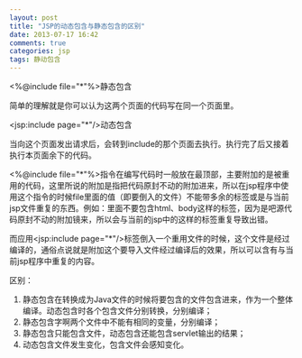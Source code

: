 ```yaml
---
layout: post
title: "JSP的动态包含与静态包含的区别"
date: 2013-07-17 16:42
comments: true
categories: jsp
tags: 静动包含
---
```

<%@include file="*"%>静态包含

简单的理解就是你可以认为这两个页面的代码写在同一个页面里。

<jsp:include page="*"/>动态包含

当向这个页面发出请求后，会转到include的那个页面去执行。执行完了后又接着执行本页面余下的代码。
<!--more-->


<%@include file="*"%>指令在编写代码时一般放在最顶部，主要附加的是被重用的代码，这里所说的附加是指把代码原封不动的附加进来，所以在jsp程序中使用这个指令的时候file里面的值（即要倒入的文件）不能带多余的标签或是与当前jsp文件重复的东西。例如：里面不要包含html、body这样的标签，因为是吧源代码原封不动的附加镜来，所以会与当前的jsp中的这样的标签重复导致出错。

而应用<jsp:include page="*"/>标签倒入一个重用文件的时候，这个文件是经过编译的，通俗点说就是附加这个要导入文件经过编译后的效果，所以可以含有与当前jsp程序中重复的内容。


区别：
<ol>
<li>静态包含在转换成为Java文件的时候将要包含的文件包含进来，作为一个整体编译。动态包含时各个包含文件分别转换，分别编译；</li>
<li>静态包含字啊两个文件中不能有相同的变量，分别编译；</li>
<li>静态包含只能包含文件，动态包含还能包含servlet输出的结果；</li>
<li>动态包含文件发生变化，包含文件会感知变化。</li>
</ol>